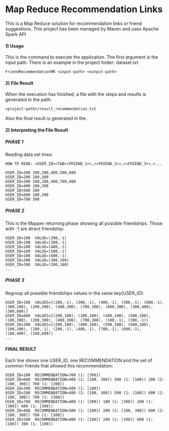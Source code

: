 # Map Reduce Recommendation Links

This is a Map Reduce solution for recommendation links or friend suggestions.
This project has been managed by Maven and uses Apache Spark API


#### 1) Usage
This is the command to execute the application.
The first argument is the input path. There is an example in the project folder: dataset.txt

```
FriendRecommendationMR <input-path> <output-path>
```

#### 2) File Result
When the execution has finished, a file with the steps and results is generated in the path: 

```
<project-path>/result_recommendation.txt
```

Also the final result is generated in the <output-path>.

#### 2) Interpreting the File Result

##### PHASE 1
Reading data set lines:
    
    HOW TO READ: <USER_ID><TAB><FRIEND_1><,><FRIEND_2><,><FRIEND_3><,>...

	USER_ID=100	200,300,400,500,600
	USER_ID=200	100,300
	USER_ID=300	100,200,400,700,600
	USER_ID=400	100,300
	USER_ID=500	100
	USER_ID=600	100,300
	USER_ID=700	300
	
##### PHASE 2 
This is the Mapper returning phase showing all possible friendships. Those with -1 are direct friendship:
	
	USER_ID=100	 VALUE=(200,-1)
	USER_ID=100	 VALUE=(300,-1)
	USER_ID=100	 VALUE=(400,-1)
	USER_ID=100	 VALUE=(500,-1)
	USER_ID=100	 VALUE=(600,-1)
	USER_ID=200	 VALUE=(300,100)
	USER_ID=300	 VALUE=(200,100)
	...
	
##### PHASE 3 
Regroup all possible friendships values in the same key(USER_ID): 

	USER_ID=100	 VALUES=[(200,-1), (300,-1), (400,-1), (500,-1), (600,-1), (300,200), (200,300), (400,300), (700,300), (600,300), (300,400), (300,600)]
	USER_ID=600	 VALUES=[(200,100), (300,100), (400,100), (500,100), (100,300), (200,300), (400,300), (700,300), (100,-1), (300,-1)]
	USER_ID=300	 VALUES=[(200,100), (400,100), (500,100), (600,100), (100,200), (100,-1), (200,-1), (400,-1), (700,-1), (600,-1), (100,400), (100,600)]
    ...
   
   
#### FINAL RESULT ################# 
Each line shows one USER_ID, one RECOMMENDATION and the set of common friends that allowed this recommendation:

	USER_ID=100	 RECOMMENDATION=700 (1: [300]) 
	USER_ID=600	 RECOMMENDATION=400 (2: [100, 300]) 500 (1: [100]) 200 (2: [100, 300]) 700 (1: [300]) 
	USER_ID=300	 RECOMMENDATION=500 (1: [100]) 
	USER_ID=200	 RECOMMENDATION=400 (2: [100, 300]) 500 (1: [100]) 600 (2: [100, 300]) 700 (1: [300]) 
	USER_ID=700	 RECOMMENDATION=400 (1: [300]) 100 (1: [300]) 200 (1: [300]) 600 (1: [300]) 
	USER_ID=400	 RECOMMENDATION=500 (1: [100]) 200 (2: [100, 300]) 600 (2: [100, 300]) 700 (1: [300]) 
	USER_ID=500	 RECOMMENDATION=400 (1: [100]) 200 (1: [100]) 600 (1: [100]) 300 (1: [100]) 


